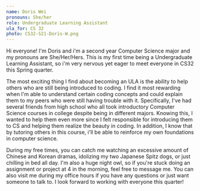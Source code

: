 ```yaml
---
name: Doris Wei
pronouns: She/her
role: Undergraduate Learning Assistant
ula_for: CS 32
photo: CS32-S21-Doris-W.png
---
```


Hi everyone! I'm Doris and i'm a second year Computer Science major and my pronouns are She/Her/Hers. This is my first time being a Undergraduate Learning Assistant, so i'm very nervous yet eager to meet everyone in CS32 this Spring quarter. 

The most exciting thing I find about becoming an ULA is the ability to help others who are still being introduced to coding. I find it most rewarding when I'm able to understand certain coding concepts and could explain them to my peers who were still having trouble with it. Specifically, I've had several friends from high school who all took introductory Computer Science courses in college despite being in different majors. Knowing this, I wanted to help them even more since I felt responsible for introducing them to CS and helping them realize the beauty in coding. In addition, I know that by tutoring others in this course, i'll be able to reinforce my own foundations in computer science.

During my free times, you can catch me watching an excessive amount of Chinese and Korean dramas, idolizing my two Japanese Spitz dogs, or just chilling in bed all day. I'm also a huge night owl, so if you're stuck doing an assignment or project at 4 in the morning, feel free to message me. You can also visit me during my office hours if you have any questions or just want someone to talk to. I look forward to working with everyone this quarter!
